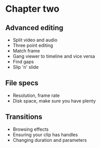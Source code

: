 # Chapter two

## Advanced editing

- Split video and audio
- Three point editing
- Match frame
- Gang viewer to timeline and vice versa
- Find gaps
- Slip 'n' slide

## File specs

- Resolution, frame rate
- Disk space, make sure you have plenty 

## Transitions
- Browsing effects
- Ensuring your clip has handles
- Changing duration and parameters
